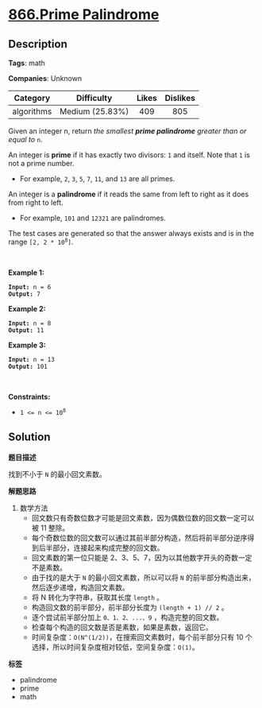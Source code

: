 # [866.Prime Palindrome](https://leetcode.com/problems/prime-palindrome/description/)

## Description

**Tags**: math

**Companies**: Unknown

|  Category  |   Difficulty    | Likes | Dislikes |
| :--------: | :-------------: | :---: | :------: |
| algorithms | Medium (25.83%) |  409  |   805    |

<p>Given an integer n, return <em>the smallest <strong>prime palindrome</strong> greater than or equal to </em><code>n</code>.</p>
<p>An integer is <strong>prime</strong> if it has exactly two divisors: <code>1</code> and itself. Note that <code>1</code> is not a prime number.</p>
<ul>
  <li>For example, <code>2</code>, <code>3</code>, <code>5</code>, <code>7</code>, <code>11</code>, and <code>13</code> are all primes.</li>
</ul>
<p>An integer is a <strong>palindrome</strong> if it reads the same from left to right as it does from right to left.</p>
<ul>
  <li>For example, <code>101</code> and <code>12321</code> are palindromes.</li>
</ul>
<p>The test cases are generated so that the answer always exists and is in the range <code>[2, 2 * 10<sup>8</sup>]</code>.</p>
<p>&nbsp;</p>
<p><strong class="example">Example 1:</strong></p>
<pre><code><strong>Input:</strong> n = 6
<strong>Output:</strong> 7</code></pre><p><strong class="example">Example 2:</strong></p>
<pre><code><strong>Input:</strong> n = 8
<strong>Output:</strong> 11</code></pre><p><strong class="example">Example 3:</strong></p>
<pre><code><strong>Input:</strong> n = 13
<strong>Output:</strong> 101</code></pre>
<p>&nbsp;</p>
<p><strong>Constraints:</strong></p>
<ul>
  <li><code>1 &lt;= n &lt;= 10<sup>8</sup></code></li>
</ul>

## Solution

**题目描述**

找到不小于 `N` 的最小回文素数。

**解题思路**

1. 数学方法
   - 回文数只有奇数位数才可能是回文素数，因为偶数位数的回文数一定可以被 11 整除。
   - 每个奇数位数的回文数可以通过其前半部分构造，然后将前半部分逆序得到后半部分，连接起来构成完整的回文数。
   - 回文素数的第一位只能是 2、3、5、7，因为以其他数字开头的奇数一定不是素数。
   - 由于找的是大于 `N` 的最小回文素数，所以可以将 `N` 的前半部分构造出来，然后逐步递增，构造回文素数。
   - 将 N 转化为字符串，获取其长度 `length` 。
   - 构造回文数的前半部分，前半部分长度为 `(length + 1) // 2` 。
   - 逐个尝试前半部分加上 `0、1、2、...、9` ，构造完整的回文数。
   - 检查每个构造的回文数是否是素数，如果是素数，返回它。
   - 时间复杂度：`O(N^(1/2))`，在搜索回文素数时，每个前半部分只有 10 个选择，所以时间复杂度相对较低，空间复杂度：`O(1)`。

**标签**

- palindrome
- prime
- math
